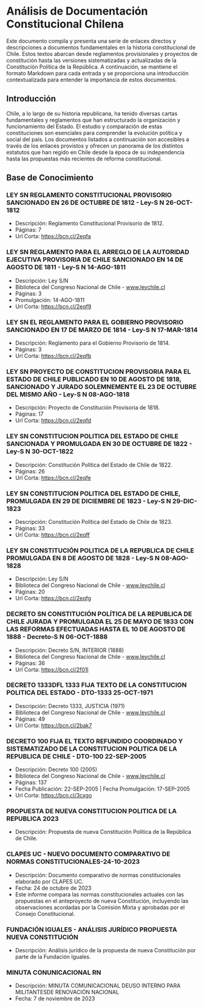 # Análisis de Documentación Constitucional Chilena

Este documento compila y presenta una serie de enlaces directos y descripciones a documentos fundamentales en la historia constitucional de Chile. Estos textos abarcan desde reglamentos provisionales y proyectos de constitución hasta las versiones sistematizadas y actualizadas de la Constitución Política de la República. A continuación, se mantiene el formato Markdown para cada entrada y se proporciona una introducción contextualizada para entender la importancia de estos documentos.

## Introducción

Chile, a lo largo de su historia republicana, ha tenido diversas cartas fundamentales y reglamentos que han estructurado la organización y funcionamiento del Estado. El estudio y comparación de estas constituciones son esenciales para comprender la evolución política y social del país. Los documentos listados a continuación son accesibles a través de los enlaces provistos y ofrecen un panorama de los distintos estatutos que han regido en Chile desde la época de su independencia hasta las propuestas más recientes de reforma constitucional.

## Base de Conocimiento

### LEY SN REGLAMENTO CONSTITUCIONAL PROVISORIO SANCIONADO EN 26 DE OCTUBRE DE 1812 - Ley-S N 26-OCT-1812
- Descripción: Reglamento Constitucional Provisorio de 1812.
- Páginas: 7
- Url Corta: https://bcn.cl/2eqfa

### LEY SN REGLAMENTO PARA EL ARREGLO DE LA AUTORIDAD EJECUTIVA PROVISORIA DE CHILE SANCIONADO EN 14 DE AGOSTO DE 1811 - Ley-S N 14-AGO-1811
- Descripción: Ley S/N
- Biblioteca del Congreso Nacional de Chile - www.leychile.cl
- Páginas: 3
- Promulgación: 14-AGO-1811
- Url Corta: https://bcn.cl/2eqf9

### LEY SN EL REGLAMENTO PARA EL GOBIERNO PROVISORIO SANCIONADO EN 17 DE MARZO DE 1814 - Ley-S N 17-MAR-1814
- Descripción: Reglamento para el Gobierno Provisorio de 1814.
- Páginas: 3
- Url Corta: https://bcn.cl/2eqfb

### LEY SN PROYECTO DE CONSTITUCION PROVISORIA PARA EL ESTADO DE CHILE PUBLICADO EN 10 DE AGOSTO DE 1818, SANCIONADO Y JURADO SOLEMNEMENTE EL 23 DE OCTUBRE DEL MISMO AÑO - Ley-S N 08-AGO-1818
- Descripción: Proyecto de Constitución Provisoria de 1818.
- Páginas: 17
- Url Corta: https://bcn.cl/2eqfd

### LEY SN CONSTITUCION POLITICA DEL ESTADO DE CHILE SANCIONADA Y PROMULGADA EN 30 DE OCTUBRE DE 1822 - Ley-S N 30-OCT-1822
- Descripción: Constitución Política del Estado de Chile de 1822.
- Páginas: 26
- Url Corta: https://bcn.cl/2eqfe

### LEY SN CONSTITUCION POLITICA DEL ESTADO DE CHILE, PROMULGADA EN 29 DE DICIEMBRE DE 1823 - Ley-S N 29-DIC-1823
- Descripción: Constitución Política del Estado de Chile de 1823.
- Páginas: 33
- Url Corta: https://bcn.cl/2eqff

### LEY SN CONSTITUCIÓN POLITICA DE LA REPUBLICA DE CHILE PROMULGADA EN 8 DE AGOSTO DE 1828 - Ley-S N 08-AGO-1828
- Descripción: Ley S/N
- Biblioteca del Congreso Nacional de Chile - www.leychile.cl
- Páginas: 20
- Url Corta: https://bcn.cl/2eqfg

### DECRETO SN CONSTITUCIÓN POLÍTICA DE LA REPUBLICA DE CHILE JURADA Y PROMULGADA EL 25 DE MAYO DE 1833 CON LAS REFORMAS EFECTUADAS HASTA EL 10 DE AGOSTO DE 1888 - Decreto-S N 06-OCT-1888
- Descripción: Decreto S/N, INTERIOR (1888)
- Biblioteca del Congreso Nacional de Chile - www.leychile.cl
- Páginas: 36
- Url Corta: https://bcn.cl/2f01l

### DECRETO 1333DFL 1333 FIJA TEXTO DE LA CONSTITUCION POLITICA DEL ESTADO - DTO-1333 25-OCT-1971
- Descripción: Decreto 1333, JUSTICIA (1971)
- Biblioteca del Congreso Nacional de Chile - www.leychile.cl
- Páginas: 49
- Url Corta: https://bcn.cl/2bak7

### DECRETO 100 FIJA EL TEXTO REFUNDIDO COORDINADO Y SISTEMATIZADO DE LA CONSTITUCION POLITICA DE LA REPUBLICA DE CHILE - DTO-100 22-SEP-2005
- Descripción: Decreto 100 (2005)
- Biblioteca del Congreso Nacional de Chile - www.leychile.cl
- Páginas: 137
- Fecha Publicación: 22-SEP-2005 | Fecha Promulgación: 17-SEP-2005
- Url Corta: https://bcn.cl/3cxgo

### PROPUESTA DE NUEVA CONSTITUCION POLITICA DE LA REPUBLICA 2023
- Descripción: Propuesta de nueva Constitución Política de la República de Chile.

### CLAPES UC - NUEVO DOCUMENTO COMPARATIVO DE NORMAS CONSTITUCIONALES-24-10-2023
- Descripción: Documento comparativo de normas constitucionales elaborado por CLAPES UC.
- Fecha: 24 de octubre de 2023
- Este informe compara las normas constitucionales actuales con las propuestas en el anteproyecto de nueva Constitución, incluyendo las observaciones acordadas por la Comisión Mixta y aprobadas por el Consejo Constitucional.

### FUNDACIÓN IGUALES - ANÁLISIS JURÍDICO PROPUESTA NUEVA CONSTITUCIÓN
- Descripción: Análisis jurídico de la propuesta de nueva Constitución por parte de la Fundación Iguales.

### MINUTA CONUNICACIONAL RN
- Descripción: MINUTA COMUNICACIONAL DEUSO INTERNO PARA MILITANTESDE RENOVACIÓN NACIONAL
- Fecha: 7 de noviembre de 2023